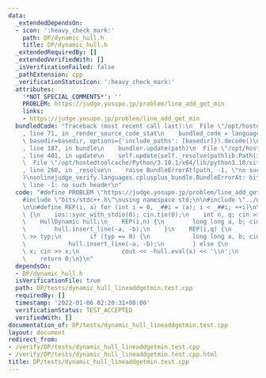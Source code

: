```yaml
---
data:
  _extendedDependsOn:
  - icon: ':heavy_check_mark:'
    path: DP/dynamic_hull.h
    title: DP/dynamic_hull.h
  _extendedRequiredBy: []
  _extendedVerifiedWith: []
  _isVerificationFailed: false
  _pathExtension: cpp
  _verificationStatusIcon: ':heavy_check_mark:'
  attributes:
    '*NOT_SPECIAL_COMMENTS*': ''
    PROBLEM: https://judge.yosupo.jp/problem/line_add_get_min
    links:
    - https://judge.yosupo.jp/problem/line_add_get_min
  bundledCode: "Traceback (most recent call last):\n  File \"/opt/hostedtoolcache/Python/3.10.1/x64/lib/python3.10/site-packages/onlinejudge_verify/documentation/build.py\"\
    , line 71, in _render_source_code_stat\n    bundled_code = language.bundle(stat.path,\
    \ basedir=basedir, options={'include_paths': [basedir]}).decode()\n  File \"/opt/hostedtoolcache/Python/3.10.1/x64/lib/python3.10/site-packages/onlinejudge_verify/languages/cplusplus.py\"\
    , line 187, in bundle\n    bundler.update(path)\n  File \"/opt/hostedtoolcache/Python/3.10.1/x64/lib/python3.10/site-packages/onlinejudge_verify/languages/cplusplus_bundle.py\"\
    , line 401, in update\n    self.update(self._resolve(pathlib.Path(included), included_from=path))\n\
    \  File \"/opt/hostedtoolcache/Python/3.10.1/x64/lib/python3.10/site-packages/onlinejudge_verify/languages/cplusplus_bundle.py\"\
    , line 260, in _resolve\n    raise BundleErrorAt(path, -1, \"no such header\"\
    )\nonlinejudge_verify.languages.cplusplus_bundle.BundleErrorAt: bits/stdc++.h:\
    \ line -1: no such header\n"
  code: "#define PROBLEM \"https://judge.yosupo.jp/problem/line_add_get_min\"\n\n\
    #include \"bits/stdc++.h\"\nusing namespace std;\n\n#include \"../dynamic_hull.h\"\
    \n\n#define REP(i, a) for (int i = 0, _##i = (a); i < _##i; ++i)\n\nint32_t main()\
    \ {\n    ios::sync_with_stdio(0); cin.tie(0);\n    int n, q; cin >> n >> q;\n\
    \    HullDynamic hull;\n    REP(i,n) {\n        long long a, b; cin >> a >> b;\n\
    \        hull.insert_line(-a, -b);\n    }\n    REP(i,q) {\n        int typ; cin\
    \ >> typ;\n        if (typ == 0) {\n            long long a, b; cin >> a >> b;\n\
    \            hull.insert_line(-a, -b);\n        } else {\n            long long\
    \ x; cin >> x;\n            cout << -hull.eval(x) << '\\n';\n        }\n    }\n\
    \    return 0;\n}\n"
  dependsOn:
  - DP/dynamic_hull.h
  isVerificationFile: true
  path: DP/tests/dynamic_hull_lineaddgetmin.test.cpp
  requiredBy: []
  timestamp: '2022-01-06 02:20:31+08:00'
  verificationStatus: TEST_ACCEPTED
  verifiedWith: []
documentation_of: DP/tests/dynamic_hull_lineaddgetmin.test.cpp
layout: document
redirect_from:
- /verify/DP/tests/dynamic_hull_lineaddgetmin.test.cpp
- /verify/DP/tests/dynamic_hull_lineaddgetmin.test.cpp.html
title: DP/tests/dynamic_hull_lineaddgetmin.test.cpp
---
```

